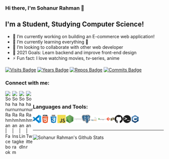 ### Hi there, I'm Sohanur Rahman 👋

## I'm a Student, Studying Computer Science!

- 🔭 I’m currently working on building an E-commerce web application!
- 🌱 I’m currently learning everything 🤣
- 👯 I’m looking to collaborate with other web developer
- 🥅 2021 Goals: Learn backend and improve front-end design
- ⚡ Fun fact: I love watching movies, tv-series, anime

[![Visits Badge](https://badges.pufler.dev/visits/sohanur-rahman0/sohanur-rahman0)](https://github.com/sohanur-rahman0)
[![Years Badge](https://badges.pufler.dev/years/sohanur-rahman0)](https://badges.pufler.dev)
[![Repos Badge](https://badges.pufler.dev/repos/sohanur-rahman0)](https://badges.pufler.dev)
[![Commits Badge](https://badges.pufler.dev/commits/monthly/sohanur-rahman0)](https://badges.pufler.dev)


### Connect with me:
[<img align="left" alt="Sohanur Rahman | Facebook" width="22px" src="https://cdn2.iconfinder.com/data/icons/social-media-2285/512/1_Facebook_colored_svg_copy-512.png" />][facebook]
[<img align="left" alt="Sohanur Rahman | Instagram" width="22px" src="https://cdn3.iconfinder.com/data/icons/2018-social-media-logotypes/1000/2018_social_media_popular_app_logo_instagram-512.png" />][instagram]
[<img align="left" alt="Sohanur Rahman | LinkedIn" width="22px" src="https://cdn2.iconfinder.com/data/icons/social-media-2285/512/1_Linkedin_unofficial_colored_svg-512.png" />][linkedin]
[<img align="left" alt="Sohanur Rahman | Twitter" width="22px" src="https://cdn2.iconfinder.com/data/icons/social-media-2285/512/1_Twitter3_colored_svg-512.png" />][twitter]

<br />

### Languages and Tools:

<img align="left" alt="Visual Studio Code" width="26px" src="https://raw.githubusercontent.com/github/explore/80688e429a7d4ef2fca1e82350fe8e3517d3494d/topics/visual-studio-code/visual-studio-code.png" />


<img align="left" alt="HTML5" width="26px" src="https://raw.githubusercontent.com/github/explore/80688e429a7d4ef2fca1e82350fe8e3517d3494d/topics/html/html.png" />

<img align="left" alt="CSS3" width="26px" src="https://raw.githubusercontent.com/github/explore/80688e429a7d4ef2fca1e82350fe8e3517d3494d/topics/css/css.png" />

<img align="left" alt="JavaScript" width="26px" src="https://raw.githubusercontent.com/github/explore/80688e429a7d4ef2fca1e82350fe8e3517d3494d/topics/javascript/javascript.png" />

<img align="left" alt="Node.js" width="26px" src="https://raw.githubusercontent.com/github/explore/80688e429a7d4ef2fca1e82350fe8e3517d3494d/topics/nodejs/nodejs.png" />

<img align="left" alt="Expressjs" width="26px" src="https://raw.githubusercontent.com/github/explore/80688e429a7d4ef2fca1e82350fe8e3517d3494d/topics/express/express.png" />

<img align="left" alt="PostgresSQL" width="26px" src="https://raw.githubusercontent.com/github/explore/80688e429a7d4ef2fca1e82350fe8e3517d3494d/topics/postgresql/postgresql.png" />

<img align="left" alt="MySQL" width="26px" src="https://raw.githubusercontent.com/github/explore/80688e429a7d4ef2fca1e82350fe8e3517d3494d/topics/mysql/mysql.png"/>

<img align="left" alt="MongoDB" width="26px" src="https://raw.githubusercontent.com/github/explore/80688e429a7d4ef2fca1e82350fe8e3517d3494d/topics/mongodb/mongodb.png" />

<img align="left" alt="Git" width="26px" src="https://raw.githubusercontent.com/github/explore/80688e429a7d4ef2fca1e82350fe8e3517d3494d/topics/git/git.png" />

<img align="left" alt="GitHub" width="26px" src="https://raw.githubusercontent.com/github/explore/78df643247d429f6cc873026c0622819ad797942/topics/github/github.png" />

<img align="left" alt="Terminal" width="26px" src="https://raw.githubusercontent.com/github/explore/80688e429a7d4ef2fca1e82350fe8e3517d3494d/topics/terminal/terminal.png" />


<img align="left" alt="C++" width="26px" src="https://raw.githubusercontent.com/github/explore/80688e429a7d4ef2fca1e82350fe8e3517d3494d/topics/cpp/cpp.png" />

<br />
<br />

---

<img align="left" alt="Sohanur Rahman's Github Stats" src="https://github-readme-stats-updated-git-master-sohanur-rahman0.vercel.app/api?username=sohanur-rahman0&show_icons=true&hide_border=true" />
<br/>
<br/>



[facebook]: https://facebook.com/sohanur.rahman149
[twitter]: https://twitter.com/sohanur1497
[instagram]: https://instagram.com/sohanur.rahman149
[linkedin]: https://www.linkedin.com/in/sohanur-rahman-4b9009185/

